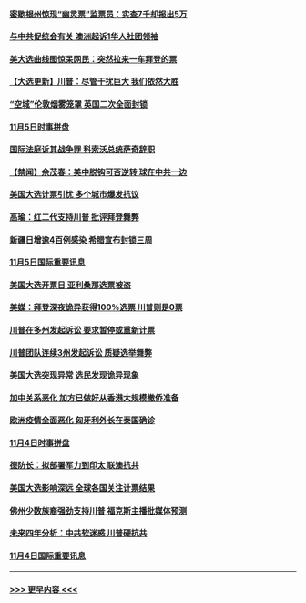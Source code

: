 #### [密歇根州惊现“幽灵票”监票员：实查7千却报出5万](../pages/prog202/a102980278.md?t=11061202) 
#### [与中共促统会有关 澳洲起诉1华人社团领袖](../pages/prog202/a102979677.md?t=11061202) 
#### [美大选曲线图惊呆网民：突然拉来一车拜登的票](../pages/prog202/a102980229.md?t=11061202) 
#### [【大选更新】川普：尽管干扰巨大 我们依然大胜](../pages/prog202/a102977799.md?t=11061202) 
#### [“空城”伦敦烟雾笼罩 英国二次全面封锁](../pages/prog202/a102980064.md?t=11061202) 
#### [11月5日时事拼盘](../pages/prog202/a102980038.md?t=11061202) 
#### [国际法庭诉其战争罪 科索沃总统萨奇辞职](../pages/prog202/a102980029.md?t=11061202) 
#### [【禁闻】余茂春：美中脱钩可否逆转 球在中共一边](../pages/prog202/a102980003.md?t=11061202) 
#### [美国大选计票引忧 多个城市爆发抗议](../pages/prog202/a102979891.md?t=11061202) 
#### [高瑜：红二代支持川普 批评拜登舞弊](../pages/prog202/a102979889.md?t=11061202) 
#### [新疆日增逾4百例感染 希腊宣布封锁三周](../pages/prog202/a102979895.md?t=11061202) 
#### [11月5日国际重要讯息](../pages/prog202/a102979704.md?t=11061202) 
#### [美国大选开票日 亚利桑那选票被盗](../pages/prog202/a102979625.md?t=11061202) 
#### [美媒：拜登深夜诡异获得100%选票 川普则是0票](../pages/prog202/a102979562.md?t=11061202) 
#### [川普在多州发起诉讼 要求暂停或重新计票](../pages/prog202/a102979483.md?t=11061202) 
#### [川普团队连续3州发起诉讼 质疑选举舞弊](../pages/prog202/a102979462.md?t=11061202) 
#### [美国大选突现异常 选民发现诡异现象](../pages/prog202/a102979422.md?t=11061202) 
#### [加中关系恶化 加方已做好从香港大规模撤侨准备](../pages/prog202/a102979318.md?t=11061202) 
#### [欧洲疫情全面恶化 匈牙利外长在泰国确诊](../pages/prog202/a102979128.md?t=11061202) 
#### [11月4日时事拼盘](../pages/prog202/a102979304.md?t=11061202) 
#### [德防长：拟部署军力到印太 联澳抗共](../pages/prog202/a102979222.md?t=11061202) 
#### [美国大选影响深远 全球各国关注计票结果](../pages/prog202/a102979132.md?t=11061202) 
#### [佛州少数族裔强劲支持川普 福克斯主播批媒体预测](../pages/prog202/a102978612.md?t=11061202) 
#### [未来四年分析：中共软迷惑 川普硬抗共](../pages/prog202/a102979085.md?t=11061202) 
#### [11月4日国际重要讯息](../pages/prog202/a102978923.md?t=11061202) 

----
#### [ >>> 更早内容 <<< ](../indexes/prog202-earlier.md)
